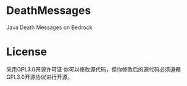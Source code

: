 # DeathMessages
Java Death Messages on Bedrock

# License
采用GPL3.0开源许可证
你可以修改源代码，但你修改后的源代码必须遵循GPL3.0开源协议进行开源。
